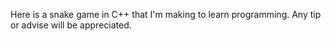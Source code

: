Here is a snake game in C++ that I'm making to learn programming. Any tip or advise will be appreciated. 
